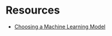 # Resources

- [Choosing a Machine Learning Model](https://towardsdatascience.com/part-i-choosing-a-machine-learning-model-9821eecdc4ce)
